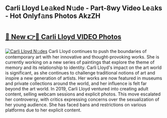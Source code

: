 ## Carli Lloyd Le𝚊ked N𝚞de - Part-8wy Video Le𝚊ks - Hot Onlyf𝚊ns Photos AkzZH

# <h2><a href="http://ab33562.deff.icu/?id=Carli+Lloyd">🔗 New 👉🔴 Carli Lloyd VIDEO Photos</a></h2>

[![Carli Lloyd N𝚞des](https://i.imgur.com/rIISA9y.gif)](http://ab33562.deff.icu/?id=Carli+Lloyd)
Carli Lloyd continues to push the boundaries of contemporary art with her innovative and thought-provoking works. She is currently working on a new series of paintings that explore the theme of memory and its relationship to identity. Carli Lloyd's impact on the art world is significant, as she continues to challenge traditional notions of art and inspire a new generation of artists. Her works are now featured in museums and private collections around the world, and her influence is felt far beyond the art world. In 2019, Carli Lloyd ventured into creating adult content, selling webcam sessions and explicit photos. This move escalated her controversy, with critics expressing concerns over the sexualization of her young audience. She has faced bans and restrictions on various platforms due to her explicit content.
